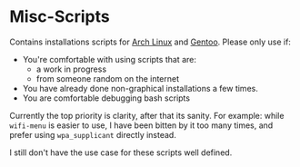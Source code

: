 # Misc-Scripts

Contains installations scripts for [Arch Linux][1] and [Gentoo][2].
Please only use if:

- You're comfortable with using scripts that are:
  - a work in progress
  - from someone random on the internet
- You have already done non-graphical installations a few times.
- You are comfortable debugging bash scripts

Currently the top priority is clarity, after that its sanity.
For example:
while `wifi-menu` is easier to use,
I have been bitten by it too many times,
and prefer using `wpa_supplicant` directly instead.

I still don't have the use case for these scripts well defined.


[1]: https://wiki.archlinux.org/index.php/Installation_guide
[2]: https://wiki.gentoo.org/wiki/Handbook:Main_Page

